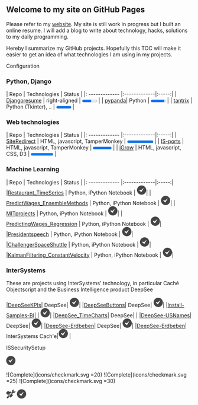 ## Welcome to my site on GitHub Pages

Please refer to my [website](https://aless80.pythonanywhere.com/). My site is still work in progress but I built an online resume. I will add a blog to write about technology, hacks, solutions to my daily programming. 

Hereby I summarize my GitHub projects. Hopefully this TOC will make it easier to get an idea of what technologies I am using in my projects. 


<i class="fa fa-gear fa-spin fa-2x" style="color: firebrick"></i> Configuration

### Python, Django


| Repo           | Technologies     | Status |
|: ------------- |:-------------|:-----:|
| [Djangoresume](https://github.com/aless80/Djangoresume) | right-aligned | <progress value="60" max="100" style="width:40px"></progress>  |
| [pypanda](https://github.com/aless80/pypanda)| Python      | <progress value="90" max="100" style="width:40px"></progress>  |
| [tantrix](https://github.com/aless80/tantrix) | Python (Tkinter), .. | <progress value="100" max="100" style="width:40px"></progress>  |


### Web technologies


| Repo           | Technologies     | Status |
|: ------------- |:-------------|:-----:|
| [SiteRedirect](https://github.com/aless80/SiteRedirect) | HTML, javascript, TamperMonkey | <progress value="100" max="100" style="width:70px"></progress>  |
| [IS-ports](https://github.com/aless80/IS-ports) | HTML, javascript, TamperMonkey | <progress value="100" max="100" style="width:50px"></progress>  |
| [iGrow](https://github.com/aless80/iGrow) | HTML, javascript, CSS, D3 | <progress value="100" max="100" style="width:60px"></progress>  |


### Machine Learning

| Repo           | Technologies     | Status |
|: ------------- |:-------------|:-----:|
|[Restaurant_TimeSeries](https://github.com/aless80/Restaurant_TimeSeries) | Python, iPython Notebook | <img src="icons/checkmark.svg" width="25px" title="Complete">|
| [PredictWages_EnsembleMethods](https://github.com/aless80/PredictWages_EnsembleMethods) | Python, iPython Notebook | <img src="icons/checkmark.svg" width="25px" title="Complete">|
| [MITprojects](https://github.com/aless80/MITprojects) | Python, iPython Notebook | <img src="icons/checkmark.svg" width="25px" title="Complete">|
| [PredictingWages_Regression](https://github.com/aless80/PredictingWages_Regression) | Python, iPython Notebook | <img src="icons/checkmark.svg" width="25px" title="Complete">|
|[Presidentspeech](https://github.com/aless80/Presidentspeech) | Python, iPython Notebook | <img src="icons/checkmark.svg" width="25px" title="Complete">|
|[ChallengerSpaceShuttle](https://github.com/aless80/ChallengerSpaceShuttle) | Python, iPython Notebook | <img src="icons/checkmark.svg" width="25px" title="Complete">|
|[KalmanFiltering_ConstantVelocity](https://github.com/aless80/KalmanFiltering_ConstantVelocity) | Python, iPython Notebook | <img src="icons/checkmark.svg" width="25px" title="Complete">|

### InterSystems
These are projects using InterSystems' technology, in particular Caché Objectscript and the Business Intelligence product DeepSee

|[DeepSeeKPIs](https://github.com/aless80/DeepSeeKPIs)| DeepSee| <img src="icons/checkmark.svg" width="25px" title="Complete">|
|[DeepSeeButtons](https://github.com/aless80/DeepSeeButtons)| DeepSee| <img src="icons/checkmark.svg" width="25px" title="Complete">|
|[Install-Samples-BI](https://github.com/aless80/Install-Samples-BI)| | <img src="icons/checkmark.svg" width="25px" title="Complete">|
|[DeepSee_TimeCharts](https://github.com/aless80/DeepSee_TimeCharts)| DeepSee| |
|[DeepSee-USNames](https://github.com/aless80/DeepSee-USNames)| DeepSee| <img src="icons/checkmark.svg" width="25px" title="Complete">|
|[DeepSee-Erdbeben](https://github.com/aless80/DeepSee-Erdbeben)| DeepSee| <img src="icons/checkmark.svg" width="25px" title="Complete">|
|[DeepSee-Erdbeben](https://github.com/aless80/DeepSee-Erdbeben)| InterSystems Cach'e|<img src="icons/checkmark.svg" width="25px" title="Complete"> |

ISSecuritySetup

<img src="icons/checkmark.svg" width="25px">

![Complete](icons/checkmark.svg =20)
![Complete](icons/checkmark.svg =25)
![Complete](icons/checkmark.svg =30)
<!-- http://jmcglone.com/guides/github-pages/ -->

<img src="icons/workinprogress.svg" width="25px" title="Work in progress">
<img src="icons/checkmark.svg" width="25px" title="Complete">  